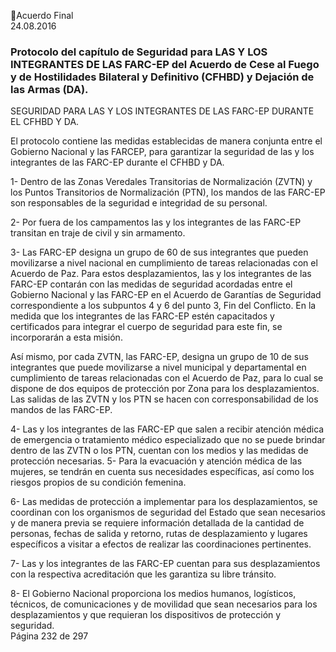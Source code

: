 Acuerdo Final  
24.08.2016  

 
### Protocolo del capítulo de Seguridad para LAS Y LOS INTEGRANTES DE LAS FARC-EP del Acuerdo  de Cese al Fuego y de Hostilidades Bilateral y Definitivo (CFHBD) y   Dejación de las Armas (DA).
 
SEGURIDAD PARA LAS Y LOS INTEGRANTES DE LAS FARC-EP DURANTE EL CFHBD Y DA.  
 
El protocolo contiene las medidas establecidas de manera conjunta entre el Gobierno Nacional y las FARCEP, para garantizar la seguridad de las y los integrantes de las FARC-EP durante el CFHBD y DA.  
 
1- Dentro  de  las  Zonas  Veredales  Transitorias  de  Normalización  (ZVTN)  y  los  Puntos  Transitorios  de 
Normalización (PTN), los mandos de las FARC-EP son responsables de la seguridad e integridad de su 
personal.  
 
2- Por fuera de los campamentos las y los integrantes de las FARC-EP transitan en traje de civil y sin 
armamento. 
 
3- Las FARC-EP designa un grupo de 60 de sus integrantes que pueden movilizarse a nivel nacional en 
cumplimiento de tareas relacionadas con el Acuerdo de Paz. Para estos desplazamientos, las y los 
integrantes  de  las  FARC-EP  contarán  con  las  medidas  de  seguridad  acordadas  entre  el  Gobierno 
Nacional y las FARC-EP en el Acuerdo de Garantías de Seguridad correspondiente a los subpuntos 4 
y 6 del punto 3, Fin del Conflicto. En la medida que los integrantes de las FARC-EP estén capacitados 
y certificados para integrar el cuerpo de seguridad para este fin, se incorporarán a esta misión.  
 
Así  mismo,  por  cada  ZVTN,  las  FARC-EP,  designa  un  grupo  de  10  de  sus  integrantes  que  puede 
movilizarse  a  nivel  municipal  y  departamental  en  cumplimiento  de  tareas  relacionadas  con  el 
Acuerdo  de  Paz,  para  lo  cual  se  dispone  de  dos  equipos  de  protección  por  Zona  para  los 
desplazamientos. Las salidas de las ZVTN y los PTN se hacen con corresponsabilidad de los mandos 
de las FARC-EP.  
 
4- Las y los integrantes de las FARC-EP que salen a recibir atención médica de emergencia o tratamiento 
médico especializado que no se puede brindar dentro de las ZVTN o los PTN, cuentan con los medios 
y las medidas de protección necesarias. 
5- Para  la  evacuación  y  atención  médica  de  las  mujeres,  se  tendrán  en  cuenta  sus  necesidades 
específicas, así como los riesgos propios de su condición femenina.  
 
6- Las medidas de protección a implementar para los desplazamientos, se coordinan con los organismos 
de seguridad del Estado que sean necesarios y de manera previa se requiere información detallada 
de la cantidad de personas, fechas de salida y retorno, rutas de desplazamiento y lugares específicos 
a visitar a efectos de realizar las coordinaciones pertinentes. 
 
7- Las y los integrantes de las FARC-EP cuentan para sus desplazamientos con la respectiva acreditación 
que les garantiza su libre tránsito. 
 
8- El Gobierno Nacional proporciona los medios humanos, logísticos, técnicos, de comunicaciones y de 
movilidad  que  sean  necesarios  para  los  desplazamientos  y  que  requieran  los  dispositivos  de 
protección y seguridad.  
Página 232 de 297 
 

